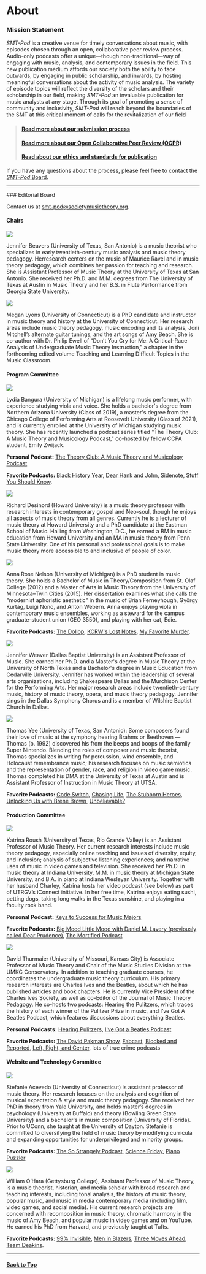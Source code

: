 <div class="hero-image" style="background-image: url('../images/pexels-maria-orlova-4947406.jpg');" alt="Headphones, iPhone, and coffee. Credit: Photo by Maria Orlova">
  <div class="hero-text" style="left:15%;">
    <h1>About</h1>
  </div>
</div>

### Mission Statement
_SMT-Pod_ is a creative venue for timely conversations about music, with episodes chosen through an open, collaborative peer review process. Audio-only podcasts offer a unique—though non-traditional—way of engaging with music, analysis, and contemporary issues in the field. This new publication medium affords our society both the ability to face outwards, by engaging in public scholarship, and inwards, by hosting meaningful conversations about the activity of music analysis. The variety of episode topics will reflect the diversity of the scholars and their scholarship in our field, making _SMT-Pod_ an invaluable publication for music analysts at any stage. Through its goal of promoting a sense of community and inclusivity, _SMT-Pod_ will reach beyond the boundaries of the SMT at this critical moment of calls for the revitalization of our field


>#### [Read more about our submission process](../submit)
>#### [Read more about our Open Collaborative Peer Review (OCPR)](../submit/OCPR)
>#### [Read about our ethics and standards for publication](ethics)

If you have any questions about the process, please feel free to contact the [_SMT-Pod_ Board](mailto:smt-pod@societymusictheory.org).
<hr>
### Editorial Board

Contact us at [smt-pod@societymusictheory.org](mailto:smt-pod@societymusictheory.org).

#### Chairs
<div class="biobox"> <img class="biopic" src="../images/bio_beavers.jpg"/>
<p><span class="biotitle">Jennifer Beavers</span> (University of Texas, San Antonio) is a music theorist who specializes in early twentieth-century music analysis and music theory pedagogy. Herresearch centers on the music of Maurice Ravel and in music theory pedagogy, which combines her passion for teaching and research. She is Assistant Professor of Music Theory at the University of Texas at San Antonio. She received her Ph.D. and M.M. degrees from The University of Texas at Austin in Music Theory and her B.S. in Flute Performance from Georgia State University.</p>
</div>


<div class="biobox"><img class="biopic" src="../images/bio_lyons.jpg" /> <p><span class="biotitle">Megan Lyons</span> (University of Connecticut) is a PhD candidate and instructor in music theory and history at the University of Connecticut. Her research areas include music theory pedagogy, music encoding and its analysis, Joni Mitchell’s alternate guitar tunings, and the art songs of Amy Beach. She is co-author with Dr. Philip Ewell of “Don’t You Cry for Me: A Critical-Race Analysis of Undergraduate Music Theory Instruction,” a chapter in the forthcoming edited volume Teaching and Learning Difficult Topics in the Music Classroom.</p>
</div>    

#### Program Committee

<div class="biobox"><img class="biopic" src="../images/bio_bangura.jpg" /> <p><span class="biotitle">Lydia Bangura</span> (University of Michigan) is a lifelong music performer, with experience studying viola and voice. She holds a bachelor's degree from Northern Arizona University (Class of 2019), a master's degree from the Chicago College of Performing Arts at Roosevelt University (Class of 2021), and is currently enrolled at the University of Michigan studying music theory. She has recently launched a podcast series titled "The Theory Club: A Music Theory and Musicology Podcast," co-hosted by fellow CCPA student, Emily Zwijack.</p>
<p><strong>Personal Podcast:</strong> <a href="" target="_blank">The Theory Club: A Music Theory and Musicology Podcast</a></p>
<p><strong>Favorite Podcasts:</strong> <a href="https://www.pushblack.us/black-history-year-podcast" target="_blank">Black History Year</a>, <a href="https://www.wnycstudios.org/podcasts/dear-hank-john" target="_blank">Dear Hank and John</a>, <a href="https://www.asapscience.com/podcast" target="_blank">Sidenote</a>, <a href="https://www.iheart.com/podcast/105-stuff-you-should-know-26940277/" target="_blank">Stuff You Should Know</a>.</p>
</div>    

<div class="biobox"><img class="biopic" src="../images/bio_desinord.jpg" /> <p><span class="biotitle">Richard Desinord</span> (Howard University) is a music theory professor with research interests in contemporary gospel and Neo-soul, though he enjoys all aspects of music theory from all genres. Currently he is a lecturer of music theory at Howard University and a PhD candidate at the Eastman School of Music. Hailing from Washington, D.C., he earned a BM in music education from Howard University and an MA in music theory from Penn State University.  One of his personal and professional goals is to make music theory more accessible to and inclusive of people of color.</p>
</div>

<div class="biobox"><img class="biopic" src="../images/bio_nelson.jpg" /> <p><span class="biotitle">Anna Rose Nelson</span> (University of Michigan) is a PhD student in music theory. She holds a Bachelor of Music in Theory/Composition from St. Olaf College (2012) and a Master of Arts in Music Theory from the University of Minnesota–Twin Cities (2015). Her dissertation examines what she calls the "modernist aphoristic aesthetic" in the music of Brian Ferneyhough, György Kurtág, Luigi Nono, and Anton Webern. Anna enjoys playing viola in contemporary music ensembles, working as a steward for the campus graduate-student union (GEO 3550), and playing with her cat, Edie.</p>
<p><strong>Favorite Podcasts:</strong> <a href="https://allthingscomedy.com/podcast/the-dollop" target="_blank">The Dollop</a>, <a href="https://www.kcrw.com/culture/shows/lost-notes" target="_blank">KCRW's Lost Notes</a>, <a href="https://myfavoritemurder.com" target="_blank">My Favorite Murder</a>.</p>
</div>   

<div class="biobox"><img class="biopic" src="../images/bio_weaver.jpg" /> <p><span class="biotitle">Jennifer Weaver</span> (Dallas Baptist University) is an Assistant Professor of Music. She earned her Ph.D. and a Master's degree in Music Theory at the University of North Texas and a Bachelor's degree in Music Education from Cedarville University. Jennifer has worked within the leadership of several arts organizations, including Shakespeare Dallas and the Murchison Center for the Performing Arts. Her major research areas include twentieth-century music, history of music theory, opera, and music theory pedagogy. Jennifer sings in the Dallas Symphony Chorus and is a member of Wilshire Baptist Church in Dallas.</p>
</div>

<div class="biobox"><img class="biopic" src="../images/bio_yee.jpg" /> <p><span class="biotitle">Thomas Yee</span> (University of Texas, San Antonio): Some composers found their love of music at the symphony hearing Brahms or Beethoven — Thomas (b. 1992) discovered his from the beeps and boops of the family Super Nintendo. Blending the roles of composer and music theorist, Thomas specializes in writing for percussion, wind ensemble, and Holocaust remembrance music; his research focuses on music semiotics and the representation of gender, race, and religion in video game music. Thomas completed his DMA at the University of Texas at Austin and is Assistant Professor of Instruction in Music Theory at UTSA.</p>
<p><strong>Favorite Podcasts:</strong> <a href="https://www.npr.org/podcasts/510312/codeswitch" target="_blank">Code Switch</a>, <a href="https://www.cnn.com/audio/podcasts/chasing-life" target="_blank">Chasing Life</a>, <a href="https://www.stubbornheroes.com" target="_blank">The Stubborn Heroes</a>, <a href="https://brenebrown.com/podcasts/" target="_blank">Unlocking Us with Brené Brown</a>, <a href="https://www.premierchristianradio.com/Shows/Saturday/Unbelievable" target="_blank">Unbelievable?</a></p>
</div>

#### Production Committee
<div class="biobox"><img class="biopic" src="../images/bio_roush.jpg" /> <p><span class="biotitle">Katrina Roush</span> (University of Texas, Rio Grande Valley) is an Assistant Professor of Music Theory. Her current research interests include music theory pedagogy, especially online teaching and issues of diversity, equity, and inclusion; analysis of subjective listening experiences; and narrative uses of music in video games and television. She received her Ph.D. in music theory at Indiana University, M.M. in music theory at Michigan State University, and B.A. in piano at Indiana Wesleyan University. Together with her husband Charley, Katrina hosts her video podcast (see below) as part of UTRGV’s iConnect initiative. In her free time, Katrina enjoys eating sushi, petting dogs, taking long walks in the Texas sunshine, and playing in a faculty rock band.</p>
<p><strong>Personal Podcast:</strong> <a href="https://www.youtube.com/playlist?list=PLTAZdsUnl7kDAPQVD-THIMwGR8KXaIAbJ" target="_blank">Keys to Success for Music Majors</a></p>
<p><strong>Favorite Podcasts:</strong> <a href="https://slate.com/podcasts/big-mood-little-mood" target="_blank">Big Mood,Little Mood with Daniel M. Lavery (previously called Dear Prudence)</a>, <a href="https://getmortified.com/audio/podcast/" target="_blank">The Mortified Podcast</a></p>
</div>

<div class="biobox"><img class="biopic" src="../images/bio_thurmaier.jpg" /> <p><span class="biotitle">David Thurmaier</span> (University of Missouri, Kansas City) is Associate Professor of Music Theory and Chair of the Music Studies Division at the UMKC Conservatory. In addition to teaching graduate courses, he coordinates the undergraduate music theory curriculum. His primary research interests are Charles Ives and the Beatles, about which he has published articles and book chapters. He is currently Vice President of the Charles Ives Society, as well as co-Editor of the Journal of Music Theory Pedagogy. He co-hosts two podcasts: Hearing the Pulitzers, which traces the history of each winner of the Pulitzer Prize in music, and I’ve Got A Beatles Podcast, which features discussions about everything Beatles.
 </p>
<p><strong>Personal Podcasts:</strong> <a href="http://hearingthepulitzers.com" target="_blank">Hearing Pulitzers</a>, <a href="http://ivegotabeatlespodcast.podbean.com" target="_blank">I've Got a Beatles Podcast</a></p>
<p><strong>Favorite Podcasts:</strong> <a href="https://davidpakman.com" target="_blank">The David Pakman Show</a>, <a href="https://storicmedia.com/fabcast/" target="_blank">Fabcast</a>, <a href="https://barpodcast.fireside.fm" target="_blank">Blocked and Reported</a>, <a href="https://www.kcrw.com/news/shows/left-right-center" target="_blank">Left, Right, and Center</a>, lots of true crime podcasts</p>
</div>

#### Website and Technology Committee
<div class="biobox"><img class="biopic" src="../images/bio_acevedo.jpg" /> <p><span class="biotitle">Stefanie Acevedo</span> (University of Connecticut) is assistant professor of music theory. Her research focuses on the analysis and cognition of musical expectation & style and music theory pedagogy. She received her PhD in theory from Yale University, and holds master’s degrees in psychology (University at Buffalo) and theory (Bowling Green State University) and a bachelor's in music composition (University of Florida). Prior to UConn, she taught at the University of Dayton. Stefanie is committed to diversifying the field of music theory by modifying curricula and expanding opportunities for underprivileged and minority groups.</p>
<p><strong>Favorite Podcasts:</strong> <a href="https://sostrangely.com" target="_blank"> The So Strangely Podcast</a>, <a href="https://www.sciencefriday.com/radio/" target="_blank">Science Friday</a>, <a href="https://www.npr.org/podcasts/381443927/performance-today-s-piano-puzzler" target="_blank">Piano Puzzler</a></p>
</div>

<div class="biobox"><img class="biopic" src="../images/bio_ohara.jpg" /> <p><span class="biotitle">William O’Hara</span> (Gettysburg College), Assistant Professor of Music Theory, is a music theorist, historian, and media scholar with broad research and teaching interests, including tonal analysis, the history of music theory, popular music, and music in media contemporary media (including film, video games, and social media). His current research projects are concerned with recomposition in music theory, chromatic harmony in the music of Amy Beach, and popular music in video games and on YouTube. He earned his PhD from Harvard, and previously taught at Tufts.</p>
<p><strong>Favorite Podcasts:</strong> <a href="https://99percentinvisible.org" target="_blank">99% Invisible</a>, <a href="https://meninblazers.com/page/podcasts" target="_blank">Men in Blazers</a>, <a href="https://www.idlethumbs.net/3ma/" target="_blank">Three Moves Ahead</a>, <a href="https://teamdeakins.libsyn.com" target="_blank">Team Deakins</a>.</p>
</div>

<hr>
<h4><a href="#top">Back to Top</a></h4>
